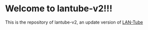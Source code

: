 # Welcome to lantube-v2!!! 
This is the repository of lantube-v2, an update version of [LAN-Tube](https://github.com/FotieMConstant/LAN-Tube)
